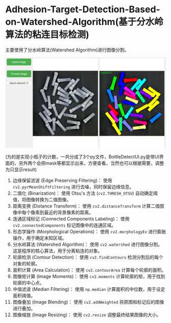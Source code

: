 # Adhesion-Target-Detection-Based-on-Watershed-Algorithm(基于分水岭算法的粘连目标检测)

主要使用了分水岭算法(Watershed Algorithm)进行图像分割。

![UI界面展示](img/UI.png)

(为的是实现小瓶子的计数，一共分成了3个py文件，BottleDetectUI.py是带UI界面的，另外两个会把mask等都显示出来，方便查看，当然也可以根据需要，调整为只显示result)

1. 边缘保留滤波 (Edge Preserving Filtering)：
   使用 `cv2.pyrMeanShiftFiltering` 进行去噪，同时保留边缘信息。
2. 二值化 (Binarization)：
   使用 Otsu's 方法 (`cv2.THRESH_OTSU`) 自动确定阈值，将图像转换为二值图像。
3. 距离变换 (Distance Transform)：
   使用 `cv2.distanceTransform` 计算二值图像中每个像素到最近的背景像素的距离。
4. 连通区域标记 (Connected Components Labeling)：
   使用 `cv2.connectedComponents` 标记图像中的连通区域。
5. 形态学操作 (Morphological Operations)：
   使用 `cv2.morphologyEx` 进行膨胀操作，用于确定未知区域。
6. 分水岭算法 (Watershed Algorithm)：
   使用 `cv2.watershed` 进行图像分割。这是程序的核心算法，用于分离粘连的对象。
7. 轮廓检测 (Contour Detection)：
   使用 `cv2.findContours` 检测分割后的每个对象的轮廓。
8. 面积计算 (Area Calculation)：
   使用 `cv2.contourArea` 计算每个轮廓的面积。
9. 图像矩计算 (Image Moments)：
   使用 `cv2.moments` 计算轮廓的矩，用于找到轮廓的中心点。
10. 中值滤波 (Median Filtering)：
    使用 `np.median` 计算面积的中位数，用于设定面积阈值。
11. 图像叠加 (Image Blending)：
    使用 `cv2.addWeighted` 将原图和标记后的图像进行叠加。
12. 图像缩放 (Image Resizing)：
    使用 `cv2.resize` 调整最终结果图像的大小。
